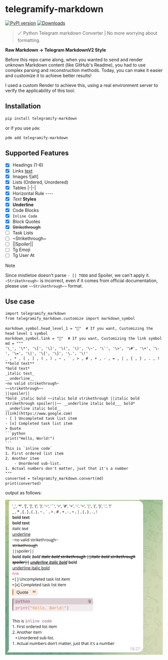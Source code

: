 # telegramify-markdown

[![PyPI version](https://badge.fury.io/py/telegramify-markdown.svg)](https://badge.fury.io/py/telegramify-markdown)
[![Downloads](https://pepy.tech/badge/telegramify-markdown)](https://pepy.tech/project/telegramify-markdown)

> 🪄 Python Telegram markdown Converter | No more worrying about formatting.

**Raw Markdown -> Telegram MarkdownV2 Style**

Before this repo came along, when you wanted to send and render unknown Markdown content (like GitHub's Readme),
you had to use complex parsing and reconstruction methods.
Today, you can make it easier and customize it to achieve better results!

I used a custom Render to achieve this, using a real environment server to verify the applicability of this tool.

## Installation

```bash
pip install telegramify-markdown
```

or if you use `pdm`:

```shell
pdm add telegramify-markdown
```

## Supported Features

- [x] Headings (1-6)
- [x] Links [text](url)
- [x] Images ![alt]
- [x] Lists (Ordered, Unordered)
- [x] Tables |-|-|
- [x] Horizontal Rule ----
- [x] *Text* **Styles**
- [x] __Underline__
- [x] Code Blocks
- [x] `Inline Code`
- [x] Block Quotes
- [x] ~~Strikethrough~~
- [ ] Task Lists
- [ ] ~Strikethrough~
- [ ] ||Spoiler||
- [ ] Tg Emoji
- [ ] Tg User At

> [!NOTE]
> Since mistletoe doesn't parse `- [] TODO` and Spoiler, we can't apply it.
`~Strikethrough~` is incorrect, even if it comes from official documentation, please use `~~Strikethrough~~` format.

## Use case

````python3
import telegramify_markdown
from telegramify_markdown.customize import markdown_symbol

markdown_symbol.head_level_1 = "📌"  # If you want, Customizing the head level 1 symbol
markdown_symbol.link = "🔗"  # If you want, Customizing the link symbol
md = """
'\_', '\*', '\[', '\]', '\(', '\)', '\~', '\`', '\>', '\#', '\+', '\-', '\=', '\|', '\{', '\}', '\.', '\!'
_ , * , [ , ] , ( , ) , ~ , ` , > , # , + , - , = , | , { , } , . , !
**bold text**
*bold text*
_italic text_
__underline__
~no valid strikethrough~
~~strikethrough~~
||spoiler||
*bold _italic bold ~~italic bold strikethrough ||italic bold strikethrough spoiler||~~ __underline italic bold___ bold*
__underline italic bold__
[link](https://www.google.com)
- [ ] Uncompleted task list item
- [x] Completed task list item
> Quote
```python
print("Hello, World!")
```
This is `inline code`
1. First ordered list item
2. Another item
    - Unordered sub-list.
1. Actual numbers don't matter, just that it's a number
"""
converted = telegramify_markdown.convert(md)
print(converted)
````

output as follows:

![.github/result.png](.github/result.png)
